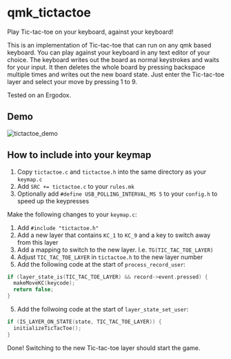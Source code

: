 # qmk_tictactoe
Play Tic-tac-toe on your keyboard, against your keyboard!

This is an implementation of Tic-tac-toe that can run on any qmk based keyboard.
You can play against your keyboard in any text editor of your choice.
The keyboard writes out the board as normal keystrokes and waits for your input.
It then deletes the whole board by pressing backspace multiple times and writes out the new board state.
Just enter the Tic-tac-toe layer and select your move by pressing 1 to 9.

Tested on an Ergodox.

## Demo
![tictactoe_demo](https://user-images.githubusercontent.com/6650260/159787140-e78bfc20-88a7-41c3-89d6-690883fadb16.gif)

## How to include into your keymap
1. Copy `tictactoe.c` and `tictactoe.h` into the same directory as your `keymap.c`
2. Add `SRC += tictactoe.c` to your `rules.mk`
3. Optionally add `#define USB_POLLING_INTERVAL_MS 5` to your `config.h` to speed up the keypresses

Make the following changes to your `keymap.c`:
1. Add `#include "tictactoe.h"`
2. Add a new layer that contains `KC_1` to `KC_9` and a key to switch away from this layer
3. Add a mapping to switch to the new layer. I.e. `TG(TIC_TAC_TOE_LAYER)`
4. Adjust `TIC_TAC_TOE_LAYER` in `tictactoe.h` to the new layer number
5. Add the following code at the start of `process_record_user`:
  ```c
  if (layer_state_is(TIC_TAC_TOE_LAYER) && record->event.pressed) {
    makeMoveKC(keycode);
    return false;
  }
  ```
5. Add the follwoing code at the start of `layer_state_set_user`:
  ```c
  if (IS_LAYER_ON_STATE(state, TIC_TAC_TOE_LAYER)) {
    initializeTicTacToe();
  }
  ```
  
Done! Switching to the new Tic-tac-toe layer should start the game.
